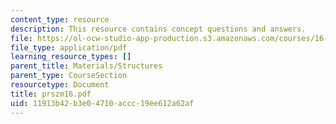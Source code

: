 ```yaml
---
content_type: resource
description: This resource contains concept questions and answers.
file: https://ol-ocw-studio-app-production.s3.amazonaws.com/courses/16-01-unified-engineering-i-ii-iii-iv-fall-2005-spring-2006/11913b42b3e04710accc19ee612a62af_prszm16.pdf
file_type: application/pdf
learning_resource_types: []
parent_title: Materials/Structures
parent_type: CourseSection
resourcetype: Document
title: prszm16.pdf
uid: 11913b42-b3e0-4710-accc-19ee612a62af
---
```

